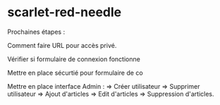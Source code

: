 # scarlet-red-needle

Prochaines étapes : 

Comment faire URL pour accès privé. 

Vérifier si formulaire de connexion fonctionne 

Mettre en place sécurtié pour formulaire de co 

Mettre en place interface Admin : 
    => Créer utilisateur 
    => Supprimer utilisateur 
    => Ajout d'articles 
    => Edit d'articles 
    => Suppression d'articles. 